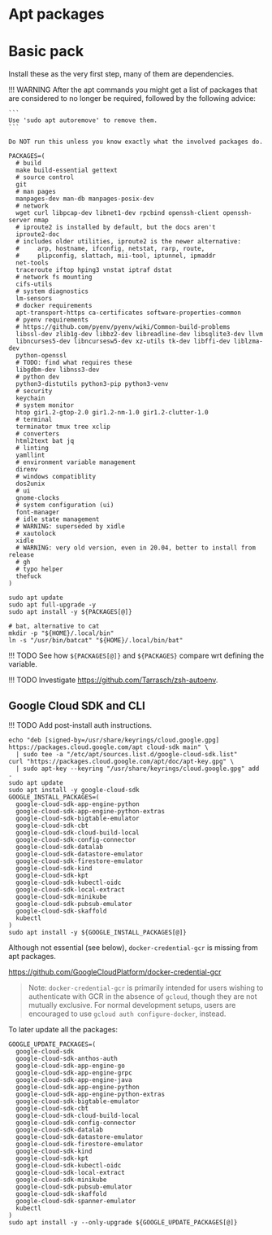 # Apt packages

# Basic pack

Install these as the very first step, many of them are dependencies.

!!! WARNING
    After the apt commands you might get a list of packages that are considered
    to no longer be required, followed by the following advice:

    ```
    Use 'sudo apt autoremove' to remove them.
    ```

    Do NOT run this unless you know exactly what the involved packages do.


```shell
PACKAGES=(
  # build
  make build-essential gettext
  # source control
  git
  # man pages
  manpages-dev man-db manpages-posix-dev
  # network
  wget curl libpcap-dev libnet1-dev rpcbind openssh-client openssh-server nmap
  # iproute2 is installed by default, but the docs aren't
  iproute2-doc
  # includes older utilities, iproute2 is the newer alternative:
  #     arp, hostname, ifconfig, netstat, rarp, route,
  #     plipconfig, slattach, mii-tool, iptunnel, ipmaddr
  net-tools
  traceroute iftop hping3 vnstat iptraf dstat
  # network fs mounting
  cifs-utils
  # system diagnostics
  lm-sensors
  # docker requirements
  apt-transport-https ca-certificates software-properties-common
  # pyenv requirements
  # https://github.com/pyenv/pyenv/wiki/Common-build-problems
  libssl-dev zlib1g-dev libbz2-dev libreadline-dev libsqlite3-dev llvm
  libncurses5-dev libncursesw5-dev xz-utils tk-dev libffi-dev liblzma-dev
  python-openssl
  # TODO: find what requires these
  libgdbm-dev libnss3-dev
  # python dev
  python3-distutils python3-pip python3-venv
  # security
  keychain
  # system monitor
  htop gir1.2-gtop-2.0 gir1.2-nm-1.0 gir1.2-clutter-1.0
  # terminal
  terminator tmux tree xclip
  # converters
  html2text bat jq
  # linting
  yamllint
  # environment variable management
  direnv
  # windows compatiblity
  dos2unix
  # ui
  gnome-clocks
  # system configuration (ui)
  font-manager
  # idle state management
  # WARNING: superseded by xidle
  # xautolock
  xidle
  # WARNING: very old version, even in 20.04, better to install from release
  # gh
  # typo helper
  thefuck
)

sudo apt update
sudo apt full-upgrade -y
sudo apt install -y ${PACKAGES[@]}

# bat, alternative to cat
mkdir -p "${HOME}/.local/bin"
ln -s "/usr/bin/batcat" "${HOME}/.local/bin/bat"
```

!!! TODO
    See how `${PACKAGES[@]}` and `${PACKAGES}` compare wrt defining the variable.

!!! TODO
    Investigate <https://github.com/Tarrasch/zsh-autoenv>.


## Google Cloud SDK and CLI

!!! TODO
    Add post-install auth instructions.

```shell
echo "deb [signed-by=/usr/share/keyrings/cloud.google.gpg] https://packages.cloud.google.com/apt cloud-sdk main" \
  | sudo tee -a "/etc/apt/sources.list.d/google-cloud-sdk.list"
curl "https://packages.cloud.google.com/apt/doc/apt-key.gpg" \
  | sudo apt-key --keyring "/usr/share/keyrings/cloud.google.gpg" add -
sudo apt update
sudo apt install -y google-cloud-sdk
GOOGLE_INSTALL_PACKAGES=(
  google-cloud-sdk-app-engine-python
  google-cloud-sdk-app-engine-python-extras
  google-cloud-sdk-bigtable-emulator
  google-cloud-sdk-cbt
  google-cloud-sdk-cloud-build-local
  google-cloud-sdk-config-connector
  google-cloud-sdk-datalab
  google-cloud-sdk-datastore-emulator
  google-cloud-sdk-firestore-emulator
  google-cloud-sdk-kind
  google-cloud-sdk-kpt
  google-cloud-sdk-kubectl-oidc
  google-cloud-sdk-local-extract
  google-cloud-sdk-minikube
  google-cloud-sdk-pubsub-emulator
  google-cloud-sdk-skaffold
  kubectl
)
sudo apt install -y ${GOOGLE_INSTALL_PACKAGES[@]}
```

Although not essential (see below), `docker-credential-gcr` is missing from apt packages.

<https://github.com/GoogleCloudPlatform/docker-credential-gcr>

> Note: `docker-credential-gcr` is primarily intended for users
> wishing to authenticate with GCR in the absence of `gcloud`,
> though they are not mutually exclusive. For normal development setups,
> users are encouraged to use `gcloud auth configure-docker`, instead.

To later update all the packages:

```shell
GOOGLE_UPDATE_PACKAGES=(
  google-cloud-sdk
  google-cloud-sdk-anthos-auth
  google-cloud-sdk-app-engine-go
  google-cloud-sdk-app-engine-grpc
  google-cloud-sdk-app-engine-java
  google-cloud-sdk-app-engine-python
  google-cloud-sdk-app-engine-python-extras
  google-cloud-sdk-bigtable-emulator
  google-cloud-sdk-cbt
  google-cloud-sdk-cloud-build-local
  google-cloud-sdk-config-connector
  google-cloud-sdk-datalab
  google-cloud-sdk-datastore-emulator
  google-cloud-sdk-firestore-emulator
  google-cloud-sdk-kind
  google-cloud-sdk-kpt
  google-cloud-sdk-kubectl-oidc
  google-cloud-sdk-local-extract
  google-cloud-sdk-minikube
  google-cloud-sdk-pubsub-emulator
  google-cloud-sdk-skaffold
  google-cloud-sdk-spanner-emulator
  kubectl
)
sudo apt install -y --only-upgrade ${GOOGLE_UPDATE_PACKAGES[@]}
```
